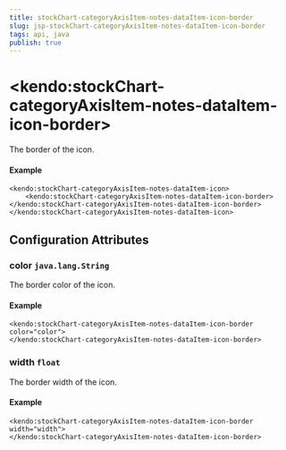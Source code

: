 ```yaml
---
title: stockChart-categoryAxisItem-notes-dataItem-icon-border
slug: jsp-stockChart-categoryAxisItem-notes-dataItem-icon-border
tags: api, java
publish: true
---
```


# \<kendo:stockChart-categoryAxisItem-notes-dataItem-icon-border\>

The border of the icon.

#### Example
    <kendo:stockChart-categoryAxisItem-notes-dataItem-icon>
        <kendo:stockChart-categoryAxisItem-notes-dataItem-icon-border></kendo:stockChart-categoryAxisItem-notes-dataItem-icon-border>
    </kendo:stockChart-categoryAxisItem-notes-dataItem-icon>

## Configuration Attributes

### color `java.lang.String`

The border color of the icon.

#### Example
    <kendo:stockChart-categoryAxisItem-notes-dataItem-icon-border color="color">
    </kendo:stockChart-categoryAxisItem-notes-dataItem-icon-border>

### width `float`

The border width of the icon.

#### Example
    <kendo:stockChart-categoryAxisItem-notes-dataItem-icon-border width="width">
    </kendo:stockChart-categoryAxisItem-notes-dataItem-icon-border>

 

